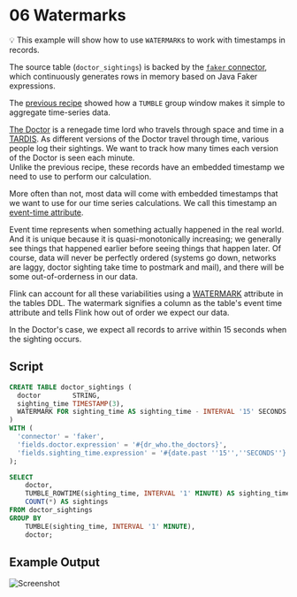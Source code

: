 # 06 Watermarks

:bulb: This example will show how to use `WATERMARK`s to work with timestamps in records. 

The source table (`doctor_sightings`) is backed by the [`faker` connector](https://github.com/knaufk/flink-faker), which continuously generates rows in memory based on Java Faker expressions.

The [previous recipe](recipes/06/06_group_by_window.md) showed how a `TUMBLE` group window makes it simple to aggregate time-series data.	 

[The Doctor](https://tardis.fandom.com/wiki/The_Doctor) is a renegade time lord who travels through space and time in a [TARDIS](https://tardis.fandom.com/wiki/The_Doctor%27s_TARDIS).
As different versions of the Doctor travel through time, various people log their sightings.
We want to track how many times each version of the Doctor is seen each minute. 	 
Unlike the previous recipe, these records have an embedded timestamp we need to use to perform our calculation. 	 

More often than not, most data will come with embedded timestamps that we want to use for our time series calculations.	We call this timestamp an [event-time attribute](https://ci.apache.org/projects/flink/flink-docs-release-1.11/learn-flink/streaming_analytics.html#event-time-and-watermarks).	 
  
Event time represents when something actually happened in the real world.
And it is unique because it is quasi-monotonically increasing; we generally see things that happened earlier before seeing things that happen later. Of course, data will never be perfectly ordered (systems go down, networks are laggy, doctor sighting take time to postmark and mail), and there will be some out-of-orderness in our data. 	 

Flink can account for all these variabilities using a [WATERMARK](https://docs.ververica.com/user_guide/sql_development/table_view.html#event-time) attribute in the tables DDL. The watermark signifies a column as the table's event time attribute and tells Flink how out of order we expect our data. 	 
 
In the Doctor's case, we expect all records to arrive within 15 seconds when the sighting occurs.

## Script

```sql
CREATE TABLE doctor_sightings (
  doctor        STRING,
  sighting_time TIMESTAMP(3),
  WATERMARK FOR sighting_time AS sighting_time - INTERVAL '15' SECONDS
)
WITH (
  'connector' = 'faker', 
  'fields.doctor.expression' = '#{dr_who.the_doctors}',
  'fields.sighting_time.expression' = '#{date.past ''15'',''SECONDS''}'
);

SELECT 
    doctor,
    TUMBLE_ROWTIME(sighting_time, INTERVAL '1' MINUTE) AS sighting_time,
    COUNT(*) AS sightings
FROM doctor_sightings
GROUP BY 
    TUMBLE(sighting_time, INTERVAL '1' MINUTE),
    doctor;
```

## Example Output

![Screenshot](06_group_by_window.png)
